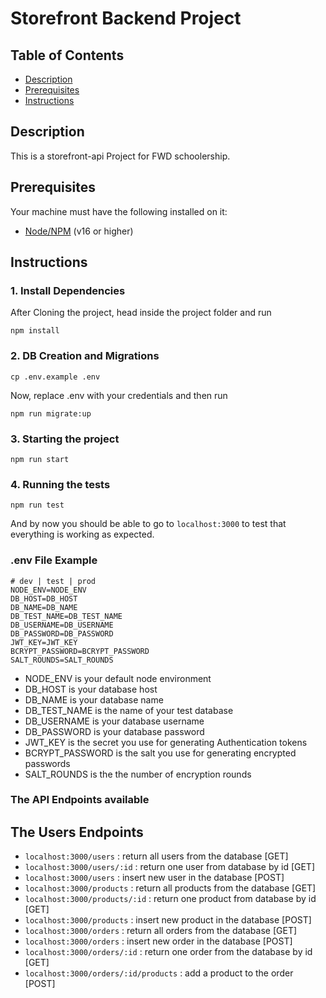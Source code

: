 # Storefront Backend Project

## Table of Contents

- [Description](#Description)
- [Prerequisites](#Prerequisites)
- [Instructions](#Instructions)

## Description

This is a storefront-api Project for FWD schoolership.

## Prerequisites

Your machine must have the following installed on it:

- [Node/NPM](https://nodejs.org/en/download/) (v16 or higher)

## Instructions

### 1. Install Dependencies

After Cloning the project, head inside the project folder and run

```
npm install
```

### 2. DB Creation and Migrations

```
cp .env.example .env
```

Now, replace .env with your credentials and then run

```
npm run migrate:up
```

### 3. Starting the project

```
npm run start
```

### 4. Running the tests

```
npm run test
```

And by now you should be able to go to `localhost:3000` to test that everything is working as expected.

### .env File Example

```
# dev | test | prod
NODE_ENV=NODE_ENV
DB_HOST=DB_HOST
DB_NAME=DB_NAME
DB_TEST_NAME=DB_TEST_NAME
DB_USERNAME=DB_USERNAME
DB_PASSWORD=DB_PASSWORD
JWT_KEY=JWT_KEY
BCRYPT_PASSWORD=BCRYPT_PASSWORD
SALT_ROUNDS=SALT_ROUNDS

```

- NODE_ENV is your default node environment
- DB_HOST is your database host
- DB_NAME is your database name
- DB_TEST_NAME is the name of your test database
- DB_USERNAME is your database username
- DB_PASSWORD is your database password
- JWT_KEY is the secret you use for generating Authentication tokens
- BCRYPT_PASSWORD is the salt you use for generating encrypted passwords
- SALT_ROUNDS is the the number of encryption rounds

### The API Endpoints available

## The Users Endpoints

- `localhost:3000/users` : return all users from the database [GET]
- `localhost:3000/users/:id` : return one user from database by id [GET]
- `localhost:3000/users` : insert new user in the database [POST]
- `localhost:3000/products` : return all products from the database [GET]
- `localhost:3000/products/:id` : return one product from database by id [GET]
- `localhost:3000/products` : insert new product in the database [POST]
- `localhost:3000/orders` : return all orders from the database [GET]
- `localhost:3000/orders` : insert new order in the database [POST]
- `localhost:3000/orders/:id` : return one order from the database by id [GET]
- `localhost:3000/orders/:id/products` : add a product to the order [POST]
